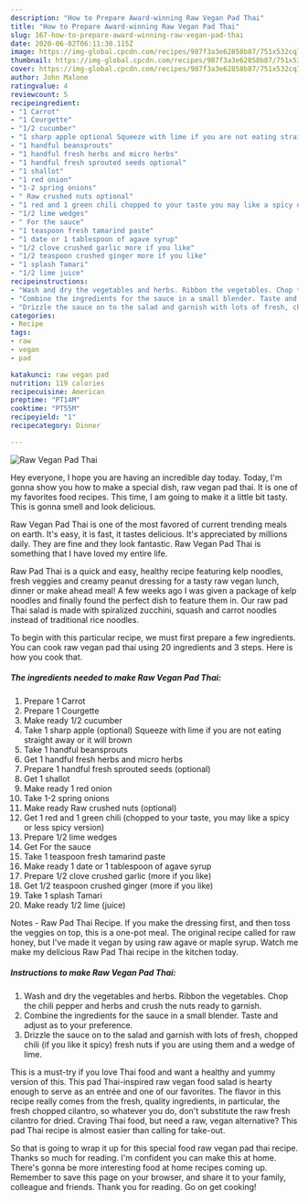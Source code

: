 ```yaml
---
description: "How to Prepare Award-winning Raw Vegan Pad Thai"
title: "How to Prepare Award-winning Raw Vegan Pad Thai"
slug: 167-how-to-prepare-award-winning-raw-vegan-pad-thai
date: 2020-06-02T06:11:30.115Z
image: https://img-global.cpcdn.com/recipes/987f3a3e62858b87/751x532cq70/raw-vegan-pad-thai-recipe-main-photo.jpg
thumbnail: https://img-global.cpcdn.com/recipes/987f3a3e62858b87/751x532cq70/raw-vegan-pad-thai-recipe-main-photo.jpg
cover: https://img-global.cpcdn.com/recipes/987f3a3e62858b87/751x532cq70/raw-vegan-pad-thai-recipe-main-photo.jpg
author: John Malone
ratingvalue: 4
reviewcount: 5
recipeingredient:
- "1 Carrot"
- "1 Courgette"
- "1/2 cucumber"
- "1 sharp apple optional Squeeze with lime if you are not eating straight away or it will brown"
- "1 handful beansprouts"
- "1 handful fresh herbs and micro herbs"
- "1 handful fresh sprouted seeds optional"
- "1 shallot"
- "1 red onion"
- "1-2 spring onions"
- " Raw crushed nuts optional"
- "1 red and 1 green chili chopped to your taste you may like a spicy or less spicy version"
- "1/2 lime wedges"
- " For the sauce"
- "1 teaspoon fresh tamarind paste"
- "1 date or 1 tablespoon of agave syrup"
- "1/2 clove crushed garlic more if you like"
- "1/2 teaspoon crushed ginger more if you like"
- "1 splash Tamari"
- "1/2 lime juice"
recipeinstructions:
- "Wash and dry the vegetables and herbs. Ribbon the vegetables. Chop the chili pepper and herbs and crush the nuts ready to garnish."
- "Combine the ingredients for the sauce in a small blender. Taste and adjust as to your preference."
- "Drizzle the sauce on to the salad and garnish with lots of fresh, chopped chili (if you like it spicy) fresh nuts if you are using them and a wedge of lime."
categories:
- Recipe
tags:
- raw
- vegan
- pad

katakunci: raw vegan pad 
nutrition: 119 calories
recipecuisine: American
preptime: "PT14M"
cooktime: "PT55M"
recipeyield: "1"
recipecategory: Dinner

---
```



![Raw Vegan Pad Thai](https://img-global.cpcdn.com/recipes/987f3a3e62858b87/751x532cq70/raw-vegan-pad-thai-recipe-main-photo.jpg)

Hey everyone, I hope you are having an incredible day today. Today, I'm gonna show you how to make a special dish, raw vegan pad thai. It is one of my favorites food recipes. This time, I am going to make it a little bit tasty. This is gonna smell and look delicious.

Raw Vegan Pad Thai is one of the most favored of current trending meals on earth. It's easy, it is fast, it tastes delicious. It's appreciated by millions daily. They are fine and they look fantastic. Raw Vegan Pad Thai is something that I have loved my entire life.

Raw Pad Thai is a quick and easy, healthy recipe featuring kelp noodles, fresh veggies and creamy peanut dressing for a tasty raw vegan lunch, dinner or make ahead meal! A few weeks ago I was given a package of kelp noodles and finally found the perfect dish to feature them in. Our raw pad Thai salad is made with spiralized zucchini, squash and carrot noodles instead of traditional rice noodles.


To begin with this particular recipe, we must first prepare a few ingredients. You can cook raw vegan pad thai using 20 ingredients and 3 steps. Here is how you cook that.

<!--inarticleads1-->

##### The ingredients needed to make Raw Vegan Pad Thai:

1. Prepare 1 Carrot
1. Prepare 1 Courgette
1. Make ready 1/2 cucumber
1. Take 1 sharp apple (optional) Squeeze with lime if you are not eating straight away or it will brown
1. Take 1 handful beansprouts
1. Get 1 handful fresh herbs and micro herbs
1. Prepare 1 handful fresh sprouted seeds (optional)
1. Get 1 shallot
1. Make ready 1 red onion
1. Take 1-2 spring onions
1. Make ready  Raw crushed nuts (optional)
1. Get 1 red and 1 green chili (chopped to your taste, you may like a spicy or less spicy version)
1. Prepare 1/2 lime wedges
1. Get  For the sauce
1. Take 1 teaspoon fresh tamarind paste
1. Make ready 1 date or 1 tablespoon of agave syrup
1. Prepare 1/2 clove crushed garlic (more if you like)
1. Get 1/2 teaspoon crushed ginger (more if you like)
1. Take 1 splash Tamari
1. Make ready 1/2 lime (juice)


Notes - Raw Pad Thai Recipe. If you make the dressing first, and then toss the veggies on top, this is a one-pot meal. The original recipe called for raw honey, but I&#39;ve made it vegan by using raw agave or maple syrup. Watch me make my delicious Raw Pad Thai recipe in the kitchen today. 

<!--inarticleads2-->

##### Instructions to make Raw Vegan Pad Thai:

1. Wash and dry the vegetables and herbs. Ribbon the vegetables. Chop the chili pepper and herbs and crush the nuts ready to garnish.
1. Combine the ingredients for the sauce in a small blender. Taste and adjust as to your preference.
1. Drizzle the sauce on to the salad and garnish with lots of fresh, chopped chili (if you like it spicy) fresh nuts if you are using them and a wedge of lime.


This is a must-try if you love Thai food and want a healthy and yummy version of this. This pad Thai-inspired raw vegan food salad is hearty enough to serve as an entrée and one of our favorites. The flavor in this recipe really comes from the fresh, quality ingredients, in particular, the fresh chopped cilantro, so whatever you do, don&#39;t substitute the raw fresh cilantro for dried. Craving Thai food, but need a raw, vegan alternative? This pad Thai recipe is almost easier than calling for take-out. 

So that is going to wrap it up for this special food raw vegan pad thai recipe. Thanks so much for reading. I'm confident you can make this at home. There's gonna be more interesting food at home recipes coming up. Remember to save this page on your browser, and share it to your family, colleague and friends. Thank you for reading. Go on get cooking!
